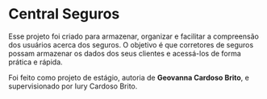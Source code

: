 # Central Seguros
Esse projeto foi criado para armazenar, organizar e facilitar a compreensão dos usuários acerca dos seguros. 
O objetivo é que corretores de seguros possam armazenar os dados dos seus clientes e acessá-los de forma prática e rápida.

Foi feito como projeto de estágio, autoria de **Geovanna Cardoso Brito**, e supervisionado por Iury Cardoso Brito.